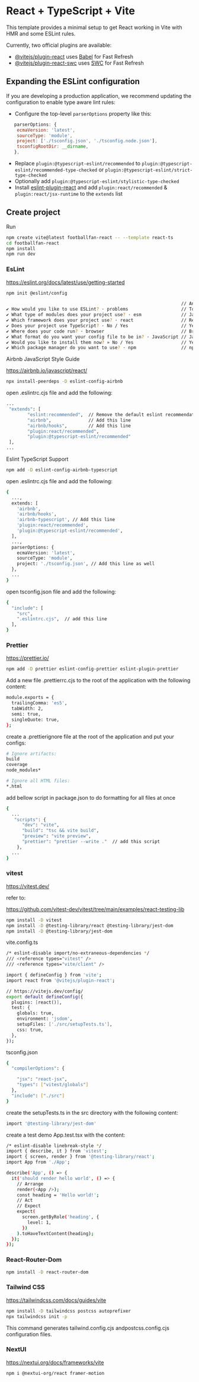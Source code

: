 # React + TypeScript + Vite

This template provides a minimal setup to get React working in Vite with HMR and some ESLint rules.

Currently, two official plugins are available:

- [@vitejs/plugin-react](https://github.com/vitejs/vite-plugin-react/blob/main/packages/plugin-react/README.md) uses [Babel](https://babeljs.io/) for Fast Refresh
- [@vitejs/plugin-react-swc](https://github.com/vitejs/vite-plugin-react-swc) uses [SWC](https://swc.rs/) for Fast Refresh

## Expanding the ESLint configuration

If you are developing a production application, we recommend updating the configuration to enable type aware lint rules:

- Configure the top-level `parserOptions` property like this:

```js
   parserOptions: {
    ecmaVersion: 'latest',
    sourceType: 'module',
    project: ['./tsconfig.json', './tsconfig.node.json'],
    tsconfigRootDir: __dirname,
   },
```

- Replace `plugin:@typescript-eslint/recommended` to `plugin:@typescript-eslint/recommended-type-checked` or `plugin:@typescript-eslint/strict-type-checked`
- Optionally add `plugin:@typescript-eslint/stylistic-type-checked`
- Install [eslint-plugin-react](https://github.com/jsx-eslint/eslint-plugin-react) and add `plugin:react/recommended` & `plugin:react/jsx-runtime` to the `extends` list

## Create project

Run

```sh
npm create vite@latest footballfan-react -- --template react-ts
cd footballfan-react
npm install
npm run dev
```

### EsLint

<https://eslint.org/docs/latest/use/getting-started>

```sh
npm init @eslint/config
```

```sh
                                                                  // Anwers⤵
✔ How would you like to use ESLint? · problems                    // To check syntax and find problems   
✔ What type of modules does your project use? · esm               // JavaScript modules (import/export)
✔ Which framework does your project use? · react                  // React
✔ Does your project use TypeScript? · No / Yes                    // Yes
✔ Where does your code run? · browser                             // Browser
✔ What format do you want your config file to be in? · JavaScript // JavaScript
✔ Would you like to install them now? » No / Yes                  // Yes
✔ Which package manager do you want to use? · npm                 // npm
```

Airbnb JavaScript Style Guide

<https://airbnb.io/javascript/react/>

```sh
npx install-peerdeps -D eslint-config-airbnb
```

open .eslintrc.cjs file and add the following:

```sh
...   
 "extends": [
        "eslint:recommended",  // Remove the default eslint recommendations
        "airbnb",              // Add this line
        "airbnb/hooks",        // Add this line
        "plugin:react/recommended",
        "plugin:@typescript-eslint/recommended"
 ],
...
```

Eslint TypeScript Support

```sh
npm add -D eslint-config-airbnb-typescript
```

open .eslintrc.cjs file and add the following:

```sh
{
  ...,
  extends: [
    'airbnb',
    'airbnb/hooks',
    'airbnb-typescript', // Add this line
    'plugin:react/recommended',
    'plugin:@typescript-eslint/recommended',
  ],
  ...,
  parserOptions: {
    ecmaVersion: 'latest',
    sourceType: 'module',
    project: './tsconfig.json', // Add this line as well
  },
  ...
}
```

open tsconfig.json file and add the following:

```sh
{
  "include": [
    "src",
    ".eslintrc.cjs",  // add this line
  ],
}
```

### Prettier

<https://prettier.io/>

```sh
npm add -D prettier eslint-config-prettier eslint-plugin-prettier 
```

Add a new file .prettierrc.cjs to the root of the application with the following content:

```sh
module.exports = {
  trailingComma: 'es5',
  tabWidth: 2,
  semi: true,
  singleQuote: true,
};
```

create a .prettierignore file at the root of the application and put your configs:

```sh
# Ignore artifacts:
build
coverage
node_modules*

# Ignore all HTML files:
*.html
```

add bellow script in package.json to do formatting for all files at once

```sh
{
  ...
   "scripts": {
      "dev": "vite",
      "build": "tsc && vite build",
      "preview": "vite preview",
      "prettier": "prettier --write ."  // add this script
    },
  ...
}
```

### vitest

<https://vitest.dev/>

refer to:

<https://github.com/vitest-dev/vitest/tree/main/examples/react-testing-lib>

```sh
npm install -D vitest
npm install -D @testing-library/react @testing-library/jest-dom
npm install -D @testing-library/jest-dom
```

vite.config.ts

```sh
/* eslint-disable import/no-extraneous-dependencies */
/// <reference types="vitest" />
/// <reference types="vite/client" />

import { defineConfig } from 'vite';
import react from '@vitejs/plugin-react';

// https://vitejs.dev/config/
export default defineConfig({
  plugins: [react()],
  test: {
    globals: true,
    environment: 'jsdom',
    setupFiles: ['./src/setupTests.ts'],
    css: true,
  },
});
```

tsconfig.json

```sh
{
  "compilerOptions": {

    "jsx": "react-jsx",
    "types": ["vitest/globals"]
  },
  "include": ["./src"]
}
```

create the setupTests.ts in the src directory with the following content:

```sh
import '@testing-library/jest-dom'
```

create a test demo App.test.tsx with the content:

```sh
/* eslint-disable linebreak-style */
import { describe, it } from 'vitest';
import { screen, render } from '@testing-library/react';
import App from './App';

describe('App', () => {
  it('should render hello world', () => {
    // Arrange
    render(<App />);
    const heading = 'Hello world!';
    // Act
    // Expect
    expect(
      screen.getByRole('heading', {
        level: 1,
      })
    ).toHaveTextContent(heading);
  });
});
```

### React-Router-Dom

```sh
npm install -D react-router-dom
```

### Tailwind CSS

<https://tailwindcss.com/docs/guides/vite>

```sh
npm install -D tailwindcss postcss autoprefixer
npx tailwindcss init -p
```

This command generates tailwind.config.cjs andpostcss.config.cjs configuration files.

### NextUI

<https://nextui.org/docs/frameworks/vite>

```sh
npm i @nextui-org/react framer-motion
```